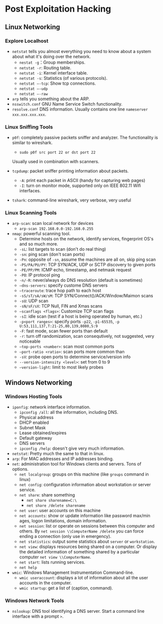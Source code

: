 # Post Exploitation Hacking

## Linux Networking

### Explore Localhost

* `netstat` tells you almost everything you need to know about a system about what it's doing over the network.
  - `nestat -g`：Group memberships.
  - `netstat -r`: Routing table.
  - `netstat -i`: Kernel interface table.
  - `netstat -s`: Statistics (of various protocols).
  - `netstat —-tcp`: Show tcp connections.
  - `netstat —-udp`
  - `netstat —-raw`
* `arp` tells you something about the ARP.
* `nsswitch.conf` GNU Name Service Switch functionality.
* `resolve.conf` DNS information. Usually contains one line `nameserver xxx.xxx.xxx.xxx`.

### Linux Sniffing Tools

* `p0f`: completely passive packets sniffer and analyzer. The functionality is similar to wireshark.
  * `sudo p0f src port 22 or dst port 22`

  Usually used in combination with scanners.

* `tcpdump`: packet sniffer printing information about packets.

  * `-A`: print each packet in ASCII (handy for capturing web pages)
  * `-I`: turn on monitor mode, supported only on IEEE 802.11 Wifi interfaces.

* `tshark`: command-line wireshark, very verbose, very useful

### Linux Scanning Tools

* `arp-scan`: scan local network for devices
  * `arp-scan 192.168.0.0-192.168.0.255`
* `nmap`: powerful scanning tool.
  * Determine hosts on the network, identify services, fingerprint OS's and so much more.
  * `-sL`: list targets to scan (don't do real thing)
  * `-sn`: ping scan (don't scan ports)
  * `-Pn`: opposite of `-sn`, assume the machines are all on, skip ping scan
  * `-PS/PA/PU/PY`: TCP SYN/ACK, UDP or SCTP discovery to given ports
  * `-PE/PP/PM`: ICMP echo, timestamp, and netmask request
  * `-PO`: IP protocol ping
  * `-n/-R`: never/always do DNS resolution (default is sometimes)
  * `—dns-servers`: specify custome DNS servers
  * `—traceroute`: trace hop path to each host
  * `-sS/sT/sA/sW/sM`: TCP SYN/Connect()/ACK/Window/Maimon scans
  * `-sU`: UDP scan
  * `-sN/sF/sX`: TCP Null, FIN and Xmas scans
  * `—scanflags <flags>`: Customize TCP scan flags
  * `-sI`: idle scan (test if a host is being operated by human, etc.)
  * `-p<port ranges>`: specify ports `-p22`, `-p1-65535`, `-p U:53,111,137,T:21-25,80,139,8080,S:9`
  * `-F`: fast mode, scan fewer ports than default
  * `-r`: turn off randomization, scan consequtively, not suggested, very noticeable
  * `—top-ports <number>`: scan <number> most common ports
  * `—port-ratio <ratio>`: scan ports more common than <ratio>
  * `-sV`: probe open ports to determine service/version info
  * `--version-intensity <level>`: set from 0 to 9
  * `—version-light`: limit to most likely probes

## Windows Networking

### Windows Hosting Tools

* `iponfig`: network interface information.
  *  `ipconfig /all`: all the information, including DNS.
    * Physical address
    * DHCP enabled
    * Subnet Mask
    * Lease obtained/expires
    * Default gateway
    * DNS servers
  *  `ipconfig /help`: doesn't give very much information.
* `netstat`:  Pretty much the same to that in linux.
* `arp`: For MAC addresses and IP addresses binding.
* `net`: administration tool for Windows clients and servers. Tons of options.
  * `net localgroup`: groups on this machine (like `groups` command in linux)
  * `net config`: configuration information about workstation or server service.
  * `net share`: share something
    * `net share sharename=C:\`
    * `net share /delete sharename`
  * `net user`: user accounts on this machine
  * `net accounts`: show or update information like password max/min ages, logon limitations, domain information.
  * `net session`: list or operate on sessions between this computer and others. By `net session \\ComputerName /delete` you can force ending a connection (only use in emergency).
  * `net statistics`: output some statistics about `server` or `workstation`.
  * `net view`: displays resources being shared on a computer. Or display the detailed information of something shared by a particular computer `net view \\ComputerName`.
  * `net start`:  lists running services.
  * `net help`
* `wmic`: Windows Management Instrumentation Command-line.
  * `wmic useraccount`: displays a lot of information about all the user accounts in the computer.
  * `wmic startup`: get a list of (caption, command).


### Windows Network Tools

* `nslookup`: DNS tool identifying a DNS server. Start a command line interface with a prompt `>`.

